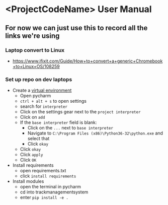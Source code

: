 # \<ProjectCodeName> User Manual

## For now we can just use this to record all the links we're using

### Laptop convert to Linux
* https://www.ifixit.com/Guide/How+to+convert+a+generic+Chromebook+to+Linux+OS/108259

### Set up repo on dev laptops
* Create a [virtual environment](https://www.jetbrains.com/help/pycharm/creating-virtual-environment.html)
  * Open pycharm
  * `ctrl + alt + s` to open settings
  * search for `interpreter`
  * Click on the settings gear next to the `project interpreter`
  * Click on `add`
  * If the `base interpreter` field is blank:
    * Click on the `...` next to `base interpreter`
    * Navigate to `C:\Program Files (x86)\Python36-32\python.exe` and select that
    * Click `okay`
  * Click `okay`
  * Click `apply`
  * Click `OK`
* Install requirements
  * open requirements.txt
  * click `install requirements`
* Install modules
  * open the terminal in pycharm
  * cd into trackmanagementsystem
  * enter `pip install -e .`
